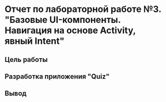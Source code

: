 # Отчет по лабораторной работе №3. "Базовые UI-компоненты. Навигация на основе Activity, явный Intent"

## Цель работы

## Разработка приложения "Quiz"

## Вывод